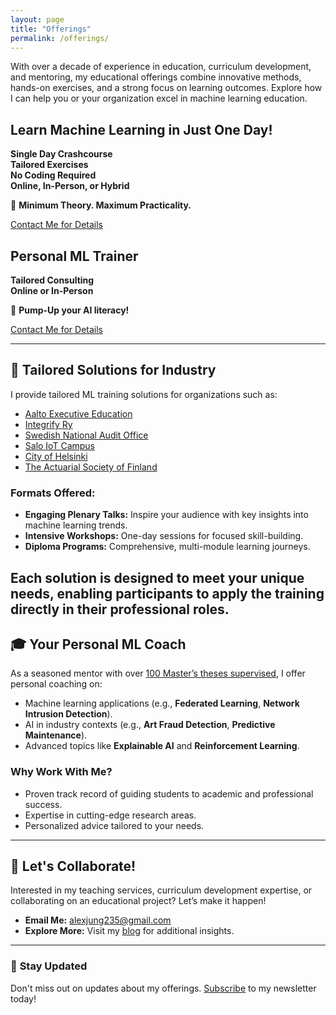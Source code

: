 ```yaml
---
layout: page
title: "Offerings"
permalink: /offerings/
---
```


With over a decade of experience in education, curriculum development, and mentoring, 
my educational offerings combine innovative methods, hands-on exercises, and a strong 
focus on learning outcomes. Explore how I can help you or your organization excel in 
machine learning education.


<div class="campaign-container">
  <div class="campaign-card">
    <div class="campaign-card-content">
      <h2 class="campaign-title">Learn Machine Learning in Just One Day!</h2>
      <p class="campaign-details">
        <strong>Single Day Crashcourse</strong> <br>
        <strong>Tailored Exercises</strong> <br>
        <strong>No Coding Required</strong> <br>
        <strong>Online, In-Person, or Hybrid</strong> <br>
      </p>
      <p class="campaign-features">
        🚀 <strong>Minimum Theory. Maximum Practicality.</strong> 
      </p>
      <a href="mailto:alexjung235@gmail.com" class="campaign-btn">Contact Me for Details</a>
    </div>
  </div>

  <div class="campaign-card">
    <div class="campaign-card-content">
      <h2 class="campaign-title">Personal ML Trainer</h2>
      <p class="campaign-details">
        <strong>Tailored Consulting</strong> <br>
        <strong>Online or In-Person</strong> <br>
      </p>
      <p class="campaign-features">
        🚀 <strong>Pump-Up your AI literacy!</strong> 
      </p>
      <a href="mailto:alexjung235@gmail.com" class="campaign-btn">Contact Me for Details</a>
    </div>
  </div>
</div>



---
## 💼 **Tailored Solutions for Industry**

I provide tailored ML training solutions for organizations such as:
- [Aalto Executive Education](https://www.aaltoee.fi/en)
- [Integrify Ry](https://www.integrify.io/)
- [Swedish National Audit Office](https://www.riksrevisionen.se/en.html)
- [Salo IoT Campus](https://www.saloiotcampus.fi/en)
- [City of Helsinki](https://www.hel.fi/en)
- [The Actuarial Society of Finland](https://www.actuary.fi/in-english)

### Formats Offered:
- **Engaging Plenary Talks:** Inspire your audience with key insights into machine learning trends.
- **Intensive Workshops:** One-day sessions for focused skill-building.
- **Diploma Programs:** Comprehensive, multi-module learning journeys.

Each solution is designed to meet your unique needs, enabling participants to 
apply the training directly in their professional roles.
---

## 🎓 **Your Personal ML Coach**

As a seasoned mentor with over [100 Master’s theses supervised](/assets/MasterThesisSupervisedNov24.pdf), 
I offer personal coaching on:
- Machine learning applications (e.g., **Federated Learning**, **Network Intrusion Detection**).
- AI in industry contexts (e.g., **Art Fraud Detection**, **Predictive Maintenance**).
- Advanced topics like **Explainable AI** and **Reinforcement Learning**.

### Why Work With Me?
- Proven track record of guiding students to academic and professional success.
- Expertise in cutting-edge research areas.
- Personalized advice tailored to your needs.

---

## 🤝 **Let's Collaborate!**

Interested in my teaching services, curriculum development expertise, or collaborating on an educational project? Let’s make it happen! 

- **Email Me:** [alexjung235@gmail.com](mailto:alexjung235@gmail.com)
- **Explore More:** Visit my [blog](https://machinelearningforall.github.io/) for additional insights.

---

### 📢 **Stay Updated**
Don't miss out on updates about my offerings. [Subscribe](https://forms.gle/ynW3ge87es84SXdN6) to my newsletter today!


